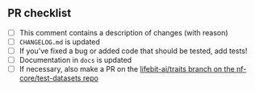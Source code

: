 <!--
# lifebit-ai/traits pull request

Many thanks for contributing to lifebit-ai/traits!

Please fill in the appropriate checklist below (delete whatever is not relevant).
These are the most common things requested on pull requests (PRs).

Remember that PRs should be made against the dev branch, unless you're preparing a pipeline release.

Learn more about contributing: [CONTRIBUTING.md](https://github.com/lifebit-ai/traits/tree/master/.github/CONTRIBUTING.md)
-->

## PR checklist

- [ ] This comment contains a description of changes (with reason)
- [ ] `CHANGELOG.md` is updated
- [ ] If you've fixed a bug or added code that should be tested, add tests!
- [ ] Documentation in `docs` is updated
- [ ] If necessary, also make a PR on the [lifebit-ai/traits branch on the nf-core/test-datasets repo](https://github.com/nf-core/test-datasets/pull/new/lifebit-ai/traits)
